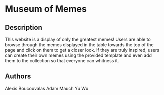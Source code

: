 # Museum of Memes

## Description

This website is a display of only the greatest memes! Users are able to browse through the memes displayed in the table towards the top of the page and click on them to get a closer look. If they are truly inspired, users can create their own memes using the provided template and even add them to the collection so that everyone can whitness it.

## Authors
Alexis Boucouvalas
Adam Mauch
Yu Wu